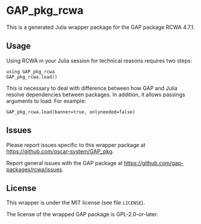 # GAP_pkg_rcwa

This is a generated Julia wrapper package for the GAP package RCWA 4.7.1.

## Usage

Using RCWA in your Julia session for technical reasons requires two steps:

    using GAP_pkg_rcwa
    GAP_pkg_rcwa.load()

This is necessary to deal with difference between how GAP and Julia
resolve dependencies between packages. In addition, it allows passings
arguments to load. For example:

    GAP_pkg_rcwa.load(banner=true, onlyneeded=false)

## Issues

Please report issues specific to this wrapper package at <https://github.com/oscar-system/GAP_pkg>.

Report general issues with the GAP package at <https://github.com/gap-packages/rcwa/issues>.

## License

This wrapper is under the MIT license (see file `LICENSE`).

The license of the wrapped GAP package is GPL-2.0-or-later.
